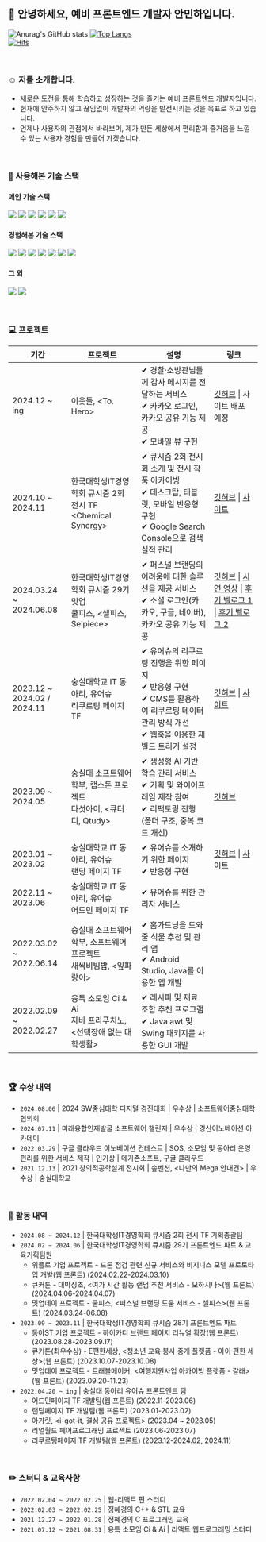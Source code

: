 ## 👋 안녕하세요, 예비 프론트엔드 개발자 안민하입니다.

![Anurag's GitHub stats](https://github-readme-stats.vercel.app/api?username=aaminha&show_icons=true&theme=radical) [![Top Langs](https://github-readme-stats.vercel.app/api/top-langs/?username=aaminha&langs_count=10&layout=compact&theme=dark)](https://github.com/aaminha/aaminha)
<br />
[![Hits](https://hits.seeyoufarm.com/api/count/incr/badge.svg?url=https%3A%2F%2Fgithub.com%2Fgjbae1212%2Fhit-counter)](https://hits.seeyoufarm.com)

<br/>

### ☺️ 저를 소개합니다.

- 새로운 도전을 통해 학습하고 성장하는 것을 즐기는 예비 프론트엔드 개발자입니다.
- 현재에 안주하지 않고 끊임없이 개발자의 역량을 발전시키는 것을 목표로 하고 있습니다.
- 언제나 사용자의 관점에서 바라보며, 제가 만든 세상에서 편리함과 즐거움을 느낄 수 있는 사용자 경험을 만들어 가겠습니다.

<br/>

### 🔧 사용해본 기술 스택

#### 메인 기술 스택

<img src="https://img.shields.io/badge/javascript-F7DF1E?style=for-the-badge&logo=javascript&logoColor=white"> <img src="https://img.shields.io/badge/typescript-3178C6?style=for-the-badge&logo=typescript&logoColor=white"> <img src="https://img.shields.io/badge/react-61DAFB?style=for-the-badge&logo=react&logoColor=white"> <img src="https://img.shields.io/badge/tailwindcss-06B6D4?style=for-the-badge&logo=tailwindcss&logoColor=white"> <img src="https://img.shields.io/badge/reactquery-FF4154?style=for-the-badge&logo=reactquery&logoColor=white"> <img src="https://img.shields.io/badge/recoil-f26b00?style=for-the-badge&logo=">

#### 경험해본 기술 스택

<img src="https://img.shields.io/badge/c-A8B9CC?style=for-the-badge&logo=c&logoColor=white"> <img src="https://img.shields.io/badge/c++-00599C?style=for-the-badge&logo=c++&logoColor=white"> <img src="https://img.shields.io/badge/python-3776AB?style=for-the-badge&logo=python&logoColor=white"> <img src="https://img.shields.io/badge/JAVA-007396?style=for-the-badge&logo=java&logoColor=white"> <img src="https://img.shields.io/badge/r-276DC3?style=for-the-badge&logo=r&logoColor=white"> <img src="https://img.shields.io/badge/html5-E34F26?style=for-the-badge&logo=html5&logoColor=white"> <img src="https://img.shields.io/badge/css-1572B6?style=for-the-badge&logo=css3&logoColor=white">

#### 그 외

<img src="https://img.shields.io/badge/github-181717?style=for-the-badge&logo=github&logoColor=white"> <img src="https://img.shields.io/badge/slack-4A154B?style=for-the-badge&logo=slack&logoColor=white">

<br/>

### 💻 프로젝트

| 기간 | 프로젝트 | 설명 | 링크 |
| --- | ---- | ----- | --- |
| 2024.12 ~ <br/>ing             | 이웃들, <To. Hero>                                                                    | ✔︎ 경찰·소방관님들께 감사 메시지를 전달하는 서비스<br/>✔︎ 카카오 로그인, 카카오 공유 기능 제공<br/>✔︎ 모바일 뷰 구현                                                   | [깃허브](https://github.com/Neighbors-dev/Frontend) \| 사이트 배포 예정                                                                                                                                                                                                                                                                                                                                                                                                                                                                                 |
| 2024.10 ~ <br/>2024.11         | 한국대학생IT경영학회 큐시즘 2회 전시 TF<br/>\<Chemical Synergy>                       | ✔︎ 큐시즘 2회 전시회 소개 및 전시 작품 아카이빙<br/>✔︎ 데스크탑, 태블릿, 모바일 반응형 구현<br >✔︎ Google Search Console으로 검색 실적 관리                               | [깃허브](https://github.com/AAminha/kusitms-2nd-exhibition) \| [사이트](https://www.chemical-synergy-with-kusitms.com/)                                                                                                                                                                                                                                                                                                                                                                                                                                 |
| 2024.03.24 ~ <br/>2024.06.08          | 한국대학생IT경영학회 큐시즘 29기 밋업<br />쿨피스, <셀피스, Selpiece>                 | ✔︎ 퍼스널 브랜딩의 어려움에 대한 솔루션을 제공 서비스<br />✔︎ 소셜 로그인(카카오, 구글, 네이버), 카카오 공유 기능 제공                                         | [깃허브](https://github.com/KUSITMS-29th-TEAM-D/Frontend) \| [시연 영상](https://www.youtube.com/watch?v=jgDSXNzTFo4) \| [후기 벨로그 1](https://velog.io/@min_ha/%ED%81%90%EC%8B%9C%EC%A6%98-%ED%81%90%EC%8B%9C%EC%A6%98-29%EA%B8%B0-%EB%B0%8B%EC%97%85-%ED%94%84%EB%A1%9C%EC%A0%9D%ED%8A%B8-%ED%9B%84%EA%B8%B0-1-%ED%98%91%EC%97%85) \| [후기 벨로그 2](https://velog.io/@min_ha/%ED%81%90%EC%8B%9C%EC%A6%98-%ED%81%90%EC%8B%9C%EC%A6%98-29%EA%B8%B0-%EB%B0%8B%EC%97%85-%ED%94%84%EB%A1%9C%EC%A0%9D%ED%8A%B8-%ED%9B%84%EA%B8%B0-1-%ED%98%91%EC%97%85) |
| 2023.12 ~ <br/>2024.02 / 2024.11 | 숭실대학교 IT 동아리, 유어슈<br/>리쿠르팅 페이지 TF                                   | ✔︎ 유어슈의 리쿠르팅 진행을 위한 페이지<br/>✔︎ 반응형 구현<br/>✔︎ CMS를 활용하여 리쿠르팅 데이터 관리 방식 개선<br/>✔︎ 웹훅을 이용한 재빌드 트리거 설정 | [깃허브](https://github.com/yourssu/Yourssu-landing-page) \| [사이트](https://yourssu.com/recruiting/)                                                                                                                                                                                                                                                                                                                                                                                                                                                  |
| 2023.09 ~ <br/>2024.05         | 숭실대 소프트웨어학부, 캡스톤 프로젝트<br/>다섯아이, <큐터디, Qtudy>                  | ✔︎ 생성형 AI 기반 학습 관리 서비스<br />✔︎ 기획 및 와이어프레임 제작 참여<br />✔︎ 리팩토링 진행(폴더 구조, 중복 코드 개선)             | [깃허브](https://github.com/capstone-five-ai/Qtudy-FE)                                                                                                                                                                                                                                                                                                                                                                                                                                                                                                  |
| 2023.01 ~ <br/>2023.02           | 숭실대학교 IT 동아리, 유어슈<br/>랜딩 페이지 TF                                       | ✔︎ 유어슈를 소개하기 위한 페이지<br/>✔︎ 반응형 구현                                                                                                               | [깃허브](https://github.com/yourssu/Yourssu-landing-page) \| [사이트](https://yourssu.com/)                                                                                                                                                                                                                                                                                                                                                                                                                                                             |
| 2022.11 ~ <br/>2023.06           | 숭실대학교 IT 동아리, 유어슈<br/>어드민 페이지 TF                                     | ✔︎ 유어슈를 위한 관리자 서비스                                                                                                                        |
| 2022.03.02 ~ <br/>2022.06.14   | 숭실대 소프트웨어학부, 소프트웨어 프로젝트<br/>새싹비빔밥, <잎파랑이>                 | ✔︎ 홈가드닝을 도와줄 식물 추천 및 관리 앱<br/>✔︎ Android Studio, Java를 이용한 앱 개발                                                                                                                                                    |                                                                                                                                                                                                                                                                                                                                                                                                                                                                                                                                                         |
| 2022.02.09 ~ <br/>2022.02.27   | 융특 소모임 Ci & Ai<br/>자바 프라푸치노, <선택장애 없는 대학생활> | ✔︎ 레시피 및 재료 조합 ​​추천 프로그램<br/>✔︎ Java awt 및 Swing 패키지를 사용한 GUI 개발                                                                                                                                                    |                                                                                                                                                                                                                                                                                                                                                                                                                                                                                                                                                         |

<br/>

### 🏆 수상 내역

- `2024.08.06` | 2024 SW중심대학 디지털 경진대회 | 우수상 | 소프트웨어중심대학협의회
- `2024.07.11` | 미래융합인재발굴 소프트웨어 챌린지 | 우수상 | 경산이노베이션 아카데미
- `2022.03.29` | 구글 클라우드 이노베이션 컨테스트 | SOS, 소모임 및 동아리 운영 편리를 위한 서비스 제작 | 인기상 | 메가존소프트, 구글 클라우드
- `2021.12.13` | 2021 창의적공학설계 전시회 | 솦벤션, <나만의 Mega 안내견> | 우수상 | 숭실대학교

<br/>

### 🚀 활동 내역

- `2024.08 ~ 2024.12` | 한국대학생IT경영학회 큐시즘 2회 전시 TF 기획총괄팀
- `2024.02 ~ 2024.06` | 한국대학생IT경영학회 큐시즘 29기 프론트엔드 파트 & 교육기획팀원
  - 위플로 기업 프로젝트 - 드론 점검 관련 신규 서비스와 비지니스 모델 프로토타입 개발(웹 프론트) (2024.02.22-2024.03.10)
  - 큐커톤 - 대박징조, <여가 시간 활동 랜덤 추천 서비스 - 모하시나>(웹 프론트) (2024.04.06-2024.04.07)
  - 밋업데이 프로젝트 - 쿨피스, <퍼스널 브랜딩 도움 서비스 - 셀피스>(웹 프론트) (2024.03.24-06.08)
- `2023.09 ~ 2023.11` | 한국대학생IT경영학회 큐시즘 28기 프론트엔드 파트
  - 동아ST 기업 프로젝트 - 하이카디 브랜드 페이지 리뉴얼 확장(웹 프론트) (2023.08.28-2023.09.17)
  - 큐커톤(최우수상) - E편한세상, <청소년 교육 봉사 중개 플랫폼 - 아이 편한 세상>(웹 프론트) (2023.10.07-2023.10.08)
  - 밋업데이 프로젝트 - 트래블메이커, <여행지원사업 아카이빙 플랫폼 - 갈래>(웹 프론트) (2023.09.20-11.23)
- `2022.04.20 ~ ing` | 숭실대 동아리 유어슈 프론트엔드 팀
  - 어드민페이지 TF 개발팀(웹 프론트) (2022.11-2023.06)
  - 랜딩페이지 TF 개발팀(웹 프론트) (2023.01-2023.02)
  - 아가릿, <i-got-it, 결심 공유 프로젝트> (2023.04 ~ 2023.05)
  - 리얼월드 페어프로그래밍 프로젝트 (2023.06-2023.07)
  - 리쿠르팅페이지 TF 개발팀(웹 프론트) (2023.12-2024.02, 2024.11)

<br/>

### ✏️ 스터디 & 교육사항

- `2022.02.04 ~ 2022.02.25` | 웹-리액트 편 스터디
- `2022.02.03 ~ 2022.02.25` | 정혜경의 C++ & STL 교육
- `2021.12.27 ~ 2022.01.28` | 정혜경의 C 프로그래밍 교육
- `2021.07.12 ~ 2021.08.31` | 융특 소모임 Ci & Ai | 리액트 웹프로그래밍 스터디
